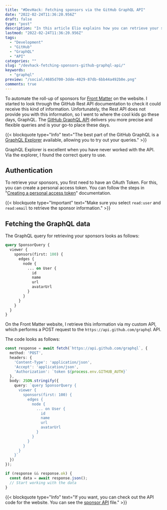 ```yaml
---
title: "#DevHack: Fetching sponsors via the GitHub GraphQL API"
date: "2022-02-24T11:36:20.956Z"
draft: false
type: "post"
description: "In this article Elio explains how you can retrieve your sponsors for your open-source projects via the GitHub GraphQL API."
lastmod: "2022-02-24T11:36:20.956Z"
tags:
  - "Development"
  - "GitHub"
  - "GraphQL"
  - "API"
categories: ""
slug: "/devhack-fetching-sponsors-github-graphql-api/"
keywords:
  - "graphql"
preview: "/social/4685d700-3dde-4029-87db-6bb44a492b0e.png"
comments: true
---
```


To automate the roll-up of sponsors for [Front Matter](https://frontmatter.codes) on the website. I started to look through the GitHub Rest API documentation to check it could receive this kind of information. Unfortunately, the Rest API does not provide you with this information, so I went to where the cool kids go these days, GraphQL. The [GitHub GraphQL API]( https://docs.github.com/en/graphql) delivers you more precise and flexible queries and is your go-to place these days.

{{< blockquote type="Info" text="The best part of the GitHub GraphQL is a [GraphQL Explorer]( https://docs.github.com/en/graphql/overview/explorer) available, allowing you to try out your queries." >}}

GraphQL Explorer is excellent when you have never worked with the API. Via the explorer, I found the correct query to use.

## Authentication

To retrieve your sponsors, you first need to have an OAuth Token. For this, you can create a personal access token. You can follow the steps in "[Creating a personal access token]( https://docs.github.com/en/authentication/keeping-your-account-and-data-secure/creating-a-personal-access-token)" documentation.

{{< blockquote type="Important" text="Make sure you select `read:user` and `read:email` to retrieve the sponsor information." >}}

## Fetching the GraphQL data

The GraphQL query for retrieving your sponsors looks as follows:
 
```graphql
query SponsorQuery {
  viewer {
    sponsors(first: 100) {
      edges {
        node {
          ... on User {
            id
            name
            url
            avatarUrl
          }
        }
      }
    }
  }
}
```

On the Front Matter website, I retrieve this information via my custom API, which performs a POST request to the `https://api.github.com/graphql` API.

The code looks as follows:

```typescript
const response = await fetch(`https://api.github.com/graphql`, {
  method: 'POST',
  headers: {
    'Content-Type': 'application/json',
    'Accept': 'application/json',
    'Authorization': `token ${process.env.GITHUB_AUTH}`
  },
  body: JSON.stringify({
    query: `query SponsorQuery {
      viewer {
        sponsors(first: 100) {
          edges {
            node {
              ... on User {
                id
                name
                url
                avatarUrl
              }
            }
          }
        }
      }
    }`
  })
});

if (response && response.ok) {
  const data = await response.json();
  // Start working with the data
}
```

{{< blockquote type="Info" text="If you want, you can check out the API code for the website. You can see the [sponsor API](https://github.com/FrontMatter/web-documentation-nextjs/blob/main/pages/api/sponsors.ts) file." >}}
